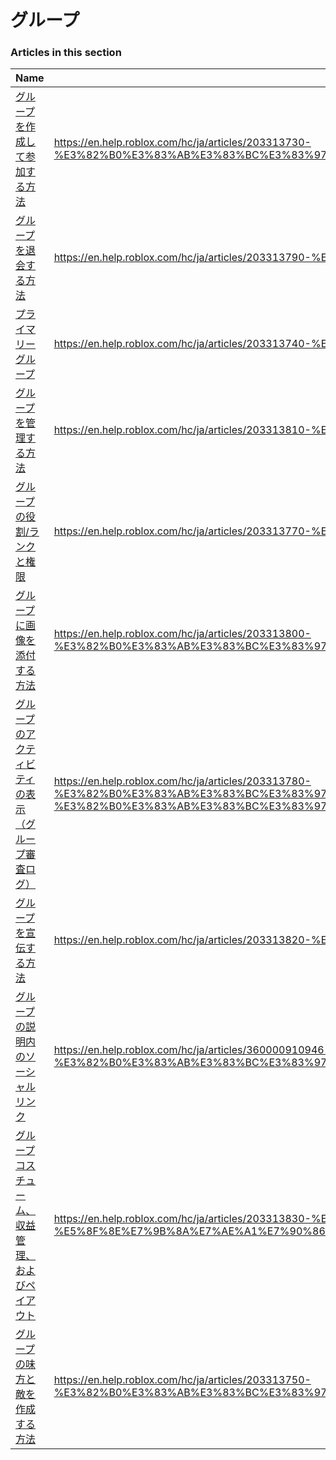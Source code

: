 # グループ  
### Articles in this section
Name|URL
-|-
[グループを作成して参加する方法](./グループを作成して参加する方法.html) |https://en.help.roblox.com/hc/ja/articles/203313730-%E3%82%B0%E3%83%AB%E3%83%BC%E3%83%97%E3%82%92%E4%BD%9C%E6%88%90%E3%81%97%E3%81%A6%E5%8F%82%E5%8A%A0%E3%81%99%E3%82%8B%E6%96%B9%E6%B3%95
[グループを退会する方法](./グループを退会する方法.html) |https://en.help.roblox.com/hc/ja/articles/203313790-%E3%82%B0%E3%83%AB%E3%83%BC%E3%83%97%E3%82%92%E9%80%80%E4%BC%9A%E3%81%99%E3%82%8B%E6%96%B9%E6%B3%95
[プライマリーグループ](./プライマリーグループ.html) |https://en.help.roblox.com/hc/ja/articles/203313740-%E3%83%97%E3%83%A9%E3%82%A4%E3%83%9E%E3%83%AA%E3%83%BC%E3%82%B0%E3%83%AB%E3%83%BC%E3%83%97
[グループを管理する方法](./グループを管理する方法.html) |https://en.help.roblox.com/hc/ja/articles/203313810-%E3%82%B0%E3%83%AB%E3%83%BC%E3%83%97%E3%82%92%E7%AE%A1%E7%90%86%E3%81%99%E3%82%8B%E6%96%B9%E6%B3%95
[グループの役割/ランクと権限](./グループの役割-ランクと権限.html) |https://en.help.roblox.com/hc/ja/articles/203313770-%E3%82%B0%E3%83%AB%E3%83%BC%E3%83%97%E3%81%AE%E5%BD%B9%E5%89%B2-%E3%83%A9%E3%83%B3%E3%82%AF%E3%81%A8%E6%A8%A9%E9%99%90
[グループに画像を添付する方法](./グループに画像を添付する方法.html) |https://en.help.roblox.com/hc/ja/articles/203313800-%E3%82%B0%E3%83%AB%E3%83%BC%E3%83%97%E3%81%AB%E7%94%BB%E5%83%8F%E3%82%92%E6%B7%BB%E4%BB%98%E3%81%99%E3%82%8B%E6%96%B9%E6%B3%95
[グループのアクティビティの表示（グループ審査ログ）](./グループのアクティビティの表示（グループ審査ログ）.html) |https://en.help.roblox.com/hc/ja/articles/203313780-%E3%82%B0%E3%83%AB%E3%83%BC%E3%83%97%E3%81%AE%E3%82%A2%E3%82%AF%E3%83%86%E3%82%A3%E3%83%93%E3%83%86%E3%82%A3%E3%81%AE%E8%A1%A8%E7%A4%BA-%E3%82%B0%E3%83%AB%E3%83%BC%E3%83%97%E5%AF%A9%E6%9F%BB%E3%83%AD%E3%82%B0-
[グループを宣伝する方法](./グループを宣伝する方法.html) |https://en.help.roblox.com/hc/ja/articles/203313820-%E3%82%B0%E3%83%AB%E3%83%BC%E3%83%97%E3%82%92%E5%AE%A3%E4%BC%9D%E3%81%99%E3%82%8B%E6%96%B9%E6%B3%95
[グループの説明内のソーシャルリンク](./グループの説明内のソーシャルリンク.html) |https://en.help.roblox.com/hc/ja/articles/360000910946-%E3%82%B0%E3%83%AB%E3%83%BC%E3%83%97%E3%81%AE%E8%AA%AC%E6%98%8E%E5%86%85%E3%81%AE%E3%82%BD%E3%83%BC%E3%82%B7%E3%83%A3%E3%83%AB%E3%83%AA%E3%83%B3%E3%82%AF
[グループコスチューム、収益管理、およびペイアウト](./グループコスチューム、収益管理、およびペイアウト.html) |https://en.help.roblox.com/hc/ja/articles/203313830-%E3%82%B0%E3%83%AB%E3%83%BC%E3%83%97%E3%82%B3%E3%82%B9%E3%83%81%E3%83%A5%E3%83%BC%E3%83%A0-%E5%8F%8E%E7%9B%8A%E7%AE%A1%E7%90%86-%E3%81%8A%E3%82%88%E3%81%B3%E3%83%9A%E3%82%A4%E3%82%A2%E3%82%A6%E3%83%88
[グループの味方と敵を作成する方法](./グループの味方と敵を作成する方法.html) |https://en.help.roblox.com/hc/ja/articles/203313750-%E3%82%B0%E3%83%AB%E3%83%BC%E3%83%97%E3%81%AE%E5%91%B3%E6%96%B9%E3%81%A8%E6%95%B5%E3%82%92%E4%BD%9C%E6%88%90%E3%81%99%E3%82%8B%E6%96%B9%E6%B3%95